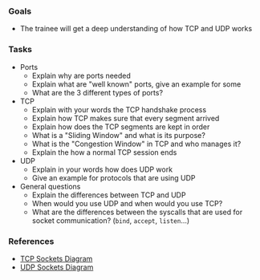 
### Goals
- The trainee will get a deep understanding of how TCP and UDP works

### Tasks
- Ports
  - Explain why are ports needed
  - Explain what are "well known" ports, give an example for some
  - What are the 3 different types of ports?
- TCP
  - Explain with your words the TCP handshake process
  - Explain how TCP makes sure that every segment arrived
  - Explain how does the TCP segments are kept in order
  - What is a "Sliding Window" and what is its purpose?
  - What is the "Congestion Window" in TCP and who manages it?
  - Explain the how a normal TCP session ends
- UDP
  - Explain in your words how does UDP work
  - Give an example for protocols that are using UDP
- General questions
  - Explain the differences between TCP and UDP
  - When would you use UDP and when would you use TCP?
  - What are the differences between the syscalls that are used for socket communication? (`bind`, `accept`, `listen`...)

### References
  - [TCP Sockets Diagram](https://www.cs.dartmouth.edu/~campbell/cs60/TCPsockets.jpg)
  - [UDP Sockets Diagram](https://www.cs.dartmouth.edu/~campbell/cs60/UDPsockets.jpg)
  
